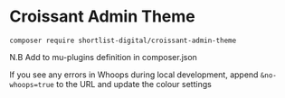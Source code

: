 # Croissant Admin Theme

`composer require shortlist-digital/croissant-admin-theme`

N.B Add to mu-plugins definition in composer.json

If you see any errors in Whoops during local development, append `&no-whoops=true` to the URL and update the colour settings
